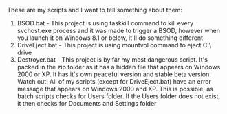 These are my scripts and I want to tell something about them:
1. BSOD.bat - This project is using taskkill command to kill every svchost.exe process and it was made to trigger a BSOD, however when you launch it on Windows 8.1 or below, it'll do something different
2. DriveEject.bat - This project is using mountvol command to eject C:\ drive
3. Destroyer.bat - This project is by far my most dangerous script. It's packed in the zip folder as it has a hidden file that appears on Windows 2000 or XP. It has it's own peaceful version and stable beta version.
Watch out! All of my scripts (except for DriveEject.bat) have an error message that appears on Windows 2000 and XP. This is possible, as batch scripts checks for Users folder. If the Users folder does not exist, it then checks for Documents and Settings folder
